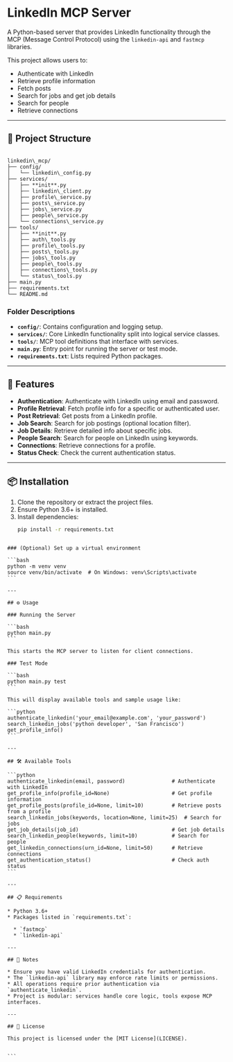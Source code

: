 
# LinkedIn MCP Server

A Python-based server that provides LinkedIn functionality through the MCP (Message Control Protocol) using the `linkedin-api` and `fastmcp` libraries.

This project allows users to:
- Authenticate with LinkedIn
- Retrieve profile information
- Fetch posts
- Search for jobs and get job details
- Search for people
- Retrieve connections

---

## 📁 Project Structure

```

linkedin\_mcp/
├── config/
│   └── linkedin\_config.py
├── services/
│   ├── **init**.py
│   ├── linkedin\_client.py
│   ├── profile\_service.py
│   ├── posts\_service.py
│   ├── jobs\_service.py
│   ├── people\_service.py
│   └── connections\_service.py
├── tools/
│   ├── **init**.py
│   ├── auth\_tools.py
│   ├── profile\_tools.py
│   ├── posts\_tools.py
│   ├── jobs\_tools.py
│   ├── people\_tools.py
│   ├── connections\_tools.py
│   └── status\_tools.py
├── main.py
├── requirements.txt
└── README.md

````

### Folder Descriptions

- **`config/`**: Contains configuration and logging setup.
- **`services/`**: Core LinkedIn functionality split into logical service classes.
- **`tools/`**: MCP tool definitions that interface with services.
- **`main.py`**: Entry point for running the server or test mode.
- **`requirements.txt`**: Lists required Python packages.

---

## 🚀 Features

- **Authentication**: Authenticate with LinkedIn using email and password.
- **Profile Retrieval**: Fetch profile info for a specific or authenticated user.
- **Post Retrieval**: Get posts from a LinkedIn profile.
- **Job Search**: Search for job postings (optional location filter).
- **Job Details**: Retrieve detailed info about specific jobs.
- **People Search**: Search for people on LinkedIn using keywords.
- **Connections**: Retrieve connections for a profile.
- **Status Check**: Check the current authentication status.

---

## 📦 Installation

1. Clone the repository or extract the project files.
2. Ensure Python 3.6+ is installed.
3. Install dependencies:
   ```bash
   pip install -r requirements.txt
````

### (Optional) Set up a virtual environment

```bash
python -m venv venv
source venv/bin/activate  # On Windows: venv\Scripts\activate
```

---

## ⚙️ Usage

### Running the Server

```bash
python main.py
```

This starts the MCP server to listen for client connections.

### Test Mode

```bash
python main.py test
```

This will display available tools and sample usage like:

```python
authenticate_linkedin('your_email@example.com', 'your_password')
search_linkedin_jobs('python developer', 'San Francisco')
get_profile_info()
```

---

## 🛠️ Available Tools

```python
authenticate_linkedin(email, password)               # Authenticate with LinkedIn
get_profile_info(profile_id=None)                    # Get profile information
get_profile_posts(profile_id=None, limit=10)         # Retrieve posts from a profile
search_linkedin_jobs(keywords, location=None, limit=25)  # Search for jobs
get_job_details(job_id)                              # Get job details
search_linkedin_people(keywords, limit=10)           # Search for people
get_linkedin_connections(urn_id=None, limit=50)      # Retrieve connections
get_authentication_status()                          # Check auth status
```

---

## 📋 Requirements

* Python 3.6+
* Packages listed in `requirements.txt`:

  * `fastmcp`
  * `linkedin-api`

---

## 🔐 Notes

* Ensure you have valid LinkedIn credentials for authentication.
* The `linkedin-api` library may enforce rate limits or permissions.
* All operations require prior authentication via `authenticate_linkedin`.
* Project is modular: services handle core logic, tools expose MCP interfaces.

---

## 📄 License

This project is licensed under the [MIT License](LICENSE).


```
